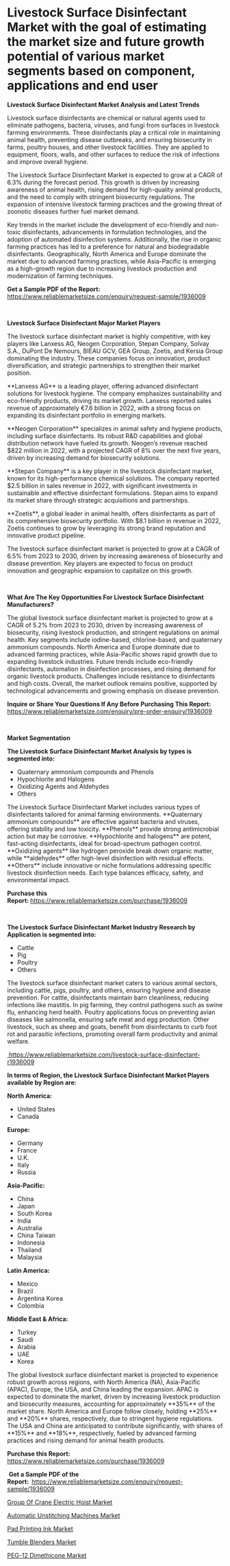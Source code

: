 <p><h1>Livestock Surface Disinfectant Market with the goal of estimating the market size and future growth potential of various market segments based on component, applications and end user</h1></p><p><strong>Livestock Surface Disinfectant Market Analysis and Latest Trends</strong></p>
<p><p>Livestock surface disinfectants are chemical or natural agents used to eliminate pathogens, bacteria, viruses, and fungi from surfaces in livestock farming environments. These disinfectants play a critical role in maintaining animal health, preventing disease outbreaks, and ensuring biosecurity in farms, poultry houses, and other livestock facilities. They are applied to equipment, floors, walls, and other surfaces to reduce the risk of infections and improve overall hygiene.</p><p>The Livestock Surface Disinfectant Market is expected to grow at a CAGR of 6.3% during the forecast period. This growth is driven by increasing awareness of animal health, rising demand for high-quality animal products, and the need to comply with stringent biosecurity regulations. The expansion of intensive livestock farming practices and the growing threat of zoonotic diseases further fuel market demand.</p><p>Key trends in the market include the development of eco-friendly and non-toxic disinfectants, advancements in formulation technologies, and the adoption of automated disinfection systems. Additionally, the rise in organic farming practices has led to a preference for natural and biodegradable disinfectants. Geographically, North America and Europe dominate the market due to advanced farming practices, while Asia-Pacific is emerging as a high-growth region due to increasing livestock production and modernization of farming techniques.</p></p>
<p><strong>Get a Sample PDF of the Report:&nbsp;</strong> <a href="https://www.reliablemarketsize.com/enquiry/request-sample/1936009?utm_campaign=2195&utm_medium=2&utm_source=Github&utm_content=ia&utm_term=26012025&utm_id=livestock-surface-disinfectant">https://www.reliablemarketsize.com/enquiry/request-sample/1936009</a></p>
<p>&nbsp;</p>
<p><strong>Livestock Surface Disinfectant Major Market Players</strong></p>
<p><p>The livestock surface disinfectant market is highly competitive, with key players like Lanxess AG, Neogen Corporation, Stepan Company, Solvay S.A., DuPont De Nemours, BIEAU GCV, GEA Group, Zoetis, and Kersia Group dominating the industry. These companies focus on innovation, product diversification, and strategic partnerships to strengthen their market position.</p><p>**Lanxess AG** is a leading player, offering advanced disinfectant solutions for livestock hygiene. The company emphasizes sustainability and eco-friendly products, driving its market growth. Lanxess reported sales revenue of approximately €7.6 billion in 2022, with a strong focus on expanding its disinfectant portfolio in emerging markets.</p><p>**Neogen Corporation** specializes in animal safety and hygiene products, including surface disinfectants. Its robust R&D capabilities and global distribution network have fueled its growth. Neogen’s revenue reached $822 million in 2022, with a projected CAGR of 8% over the next five years, driven by increasing demand for biosecurity solutions.</p><p>**Stepan Company** is a key player in the livestock disinfectant market, known for its high-performance chemical solutions. The company reported $2.5 billion in sales revenue in 2022, with significant investments in sustainable and effective disinfectant formulations. Stepan aims to expand its market share through strategic acquisitions and partnerships.</p><p>**Zoetis**, a global leader in animal health, offers disinfectants as part of its comprehensive biosecurity portfolio. With $8.1 billion in revenue in 2022, Zoetis continues to grow by leveraging its strong brand reputation and innovative product pipeline.</p><p>The livestock surface disinfectant market is projected to grow at a CAGR of 6.5% from 2023 to 2030, driven by increasing awareness of biosecurity and disease prevention. Key players are expected to focus on product innovation and geographic expansion to capitalize on this growth.</p></p>
<p>&nbsp;</p>
<p><strong>What Are The Key Opportunities For Livestock Surface Disinfectant Manufacturers?</strong></p>
<p><p>The global livestock surface disinfectant market is projected to grow at a CAGR of 5.2% from 2023 to 2030, driven by increasing awareness of biosecurity, rising livestock production, and stringent regulations on animal health. Key segments include iodine-based, chlorine-based, and quaternary ammonium compounds. North America and Europe dominate due to advanced farming practices, while Asia-Pacific shows rapid growth due to expanding livestock industries. Future trends include eco-friendly disinfectants, automation in disinfection processes, and rising demand for organic livestock products. Challenges include resistance to disinfectants and high costs. Overall, the market outlook remains positive, supported by technological advancements and growing emphasis on disease prevention.</p></p>
<p><strong>Inquire or Share Your Questions If Any Before Purchasing This Report:</strong> <a href="https://www.reliablemarketsize.com/enquiry/pre-order-enquiry/1936009?utm_campaign=2195&utm_medium=2&utm_source=Github&utm_content=ia&utm_term=26012025&utm_id=livestock-surface-disinfectant">https://www.reliablemarketsize.com/enquiry/pre-order-enquiry/1936009</a></p>
<p>&nbsp;</p>
<p><strong>Market Segmentation</strong></p>
<p><strong>The Livestock Surface Disinfectant Market Analysis by types is segmented into:</strong></p>
<p><ul><li>Quaternary ammonium compounds and Phenols</li><li>Hypochlorite and Halogens</li><li>Oxidizing Agents and Aldehydes</li><li>Others</li></ul></p>
<p><p>The Livestock Surface Disinfectant Market includes various types of disinfectants tailored for animal farming environments. **Quaternary ammonium compounds** are effective against bacteria and viruses, offering stability and low toxicity. **Phenols** provide strong antimicrobial action but may be corrosive. **Hypochlorite and halogens** are potent, fast-acting disinfectants, ideal for broad-spectrum pathogen control. **Oxidizing agents** like hydrogen peroxide break down organic matter, while **aldehydes** offer high-level disinfection with residual effects. **Others** include innovative or niche formulations addressing specific livestock disinfection needs. Each type balances efficacy, safety, and environmental impact.</p></p>
<p><strong>Purchase this Report:&nbsp;</strong><a href="https://www.reliablemarketsize.com/purchase/1936009?utm_campaign=2195&utm_medium=2&utm_source=Github&utm_content=ia&utm_term=26012025&utm_id=livestock-surface-disinfectant">https://www.reliablemarketsize.com/purchase/1936009</a></p>
<p>&nbsp;</p>
<p><strong>The Livestock Surface Disinfectant Market Industry Research by Application is segmented into:</strong></p>
<p><ul><li>Cattle</li><li>Pig</li><li>Poultry</li><li>Others</li></ul></p>
<p><p>The livestock surface disinfectant market caters to various animal sectors, including cattle, pigs, poultry, and others, ensuring hygiene and disease prevention. For cattle, disinfectants maintain barn cleanliness, reducing infections like mastitis. In pig farming, they control pathogens such as swine flu, enhancing herd health. Poultry applications focus on preventing avian diseases like salmonella, ensuring safe meat and egg production. Other livestock, such as sheep and goats, benefit from disinfectants to curb foot rot and parasitic infections, promoting overall farm productivity and animal welfare.</p></p>
<p><a href="https://www.reliablemarketsize.com/livestock-surface-disinfectant-r1936009?utm_campaign=2195&utm_medium=2&utm_source=Github&utm_content=ia&utm_term=26012025&utm_id=livestock-surface-disinfectant">&nbsp;https://www.reliablemarketsize.com/livestock-surface-disinfectant-r1936009</a></p>
<p><strong>In terms of Region, the Livestock Surface Disinfectant Market Players available by Region are:</strong></p>
<p>
    <p> <strong> North America: </strong>
        <ul>
            <li>United States</li>
            <li>Canada</li>
        </ul>
        </p> 
    <p> <strong> Europe: </strong>
        <ul>
            <li>Germany</li>
            <li>France</li>
            <li>U.K.</li>
            <li>Italy</li>
            <li>Russia</li>
        </ul>
        </p> 
    <p> <strong> Asia-Pacific: </strong>
        <ul>
            <li>China</li>
            <li>Japan</li>
            <li>South Korea</li>
            <li>India</li>
            <li>Australia</li>
            <li>China Taiwan</li>
            <li>Indonesia</li>
            <li>Thailand</li>
            <li>Malaysia</li>
        </ul>
        </p> 
    <p> <strong> Latin America: </strong>
        <ul>
            <li>Mexico</li>
            <li>Brazil</li>
            <li>Argentina Korea</li>
            <li>Colombia</li>
        </ul>
        </p> 
    <p> <strong> Middle East & Africa: </strong>
        <ul>
            <li>Turkey</li>
            <li>Saudi</li>
            <li>Arabia</li>
            <li>UAE</li>
            <li>Korea</li>
        </ul>
    </p>
    </p>
<p><p>The global livestock surface disinfectant market is projected to experience robust growth across regions, with North America (NA), Asia-Pacific (APAC), Europe, the USA, and China leading the expansion. APAC is expected to dominate the market, driven by increasing livestock production and biosecurity measures, accounting for approximately **35%** of the market share. North America and Europe follow closely, holding **25%** and **20%** shares, respectively, due to stringent hygiene regulations. The USA and China are anticipated to contribute significantly, with shares of **15%** and **18%**, respectively, fueled by advanced farming practices and rising demand for animal health products.</p></p>
<p><strong>Purchase this Report: </strong><a href="https://www.reliablemarketsize.com/purchase/1936009?utm_campaign=2195&utm_medium=2&utm_source=Github&utm_content=ia&utm_term=26012025&utm_id=livestock-surface-disinfectant">https://www.reliablemarketsize.com/purchase/1936009</a></p>
<p>&nbsp;<strong>Get a Sample PDF of the Report:&nbsp;&nbsp;</strong><a href="https://www.reliablemarketsize.com/enquiry/request-sample/1936009?utm_campaign=2195&utm_medium=2&utm_source=Github&utm_content=ia&utm_term=26012025&utm_id=livestock-surface-disinfectant">https://www.reliablemarketsize.com/enquiry/request-sample/1936009</a></p>
<p><strong></strong></p>
<p><p><a href="https://www.linkedin.com/pulse/strategic-forecast-group-crane-electric-hoist-market-growth-telqf?utm_campaign=2195&utm_medium=2&utm_source=Github&utm_content=ia&utm_term=26012025&utm_id=livestock-surface-disinfectant">Group Of Crane Electric Hoist Market</a></p><p><a href="https://www.linkedin.com/pulse/examining-future-automatic-unstitching-machines-market-trend-154sf?utm_campaign=2195&utm_medium=2&utm_source=Github&utm_content=ia&utm_term=26012025&utm_id=livestock-surface-disinfectant">Automatic Unstitching Machines Market</a></p><p><a href="https://www.linkedin.com/pulse/discovering-pad-printing-inkmarkets-types-applications-jmcxc?utm_campaign=2195&utm_medium=2&utm_source=Github&utm_content=ia&utm_term=26012025&utm_id=livestock-surface-disinfectant">Pad Printing Ink Market</a></p><p><a href="https://www.linkedin.com/pulse/comprehensive-overview-tumble-blenders-market-size-projected-3tb7c?utm_campaign=2195&utm_medium=2&utm_source=Github&utm_content=ia&utm_term=26012025&utm_id=livestock-surface-disinfectant">Tumble Blenders Market</a></p><p><a href="https://www.linkedin.com/pulse/surfing-peg-12-dimethicone-wave-riding-market-currents-2032-4pe6e?utm_campaign=2195&utm_medium=2&utm_source=Github&utm_content=ia&utm_term=26012025&utm_id=livestock-surface-disinfectant">PEG-12 Dimethicone Market</a></p></p>